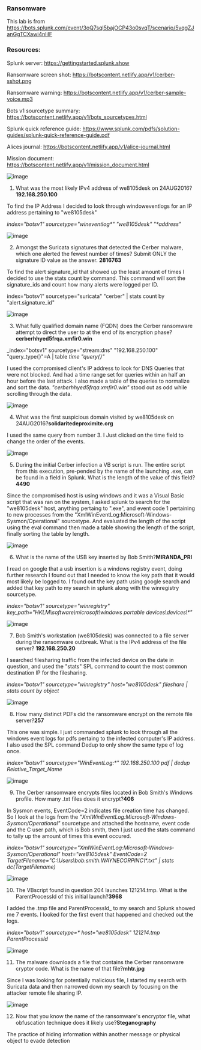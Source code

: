 ### Ransomware
This lab is from https://bots.splunk.com/event/3oQ7sqI5bajOCP43o0svqT/scenario/5vqgZJanGgTCXawi4nliIF

### Resources: 

Splunk server: https://gettingstarted.splunk.show

Ransomware screen shot: https://botscontent.netlify.app/v1/cerber-sshot.png

Ransomware warning: https://botscontent.netlify.app/v1/cerber-sample-voice.mp3

Bots v1 sourcetype summary: https://botscontent.netlify.app/v1/bots_sourcetypes.html

Splunk quick reference guide: https://www.splunk.com/pdfs/solution-guides/splunk-quick-reference-guide.pdf

Alices journal: https://botscontent.netlify.app/v1/alice-journal.html

Mission document: https://botscontent.netlify.app/v1/mission_document.html

![image](https://github.com/user-attachments/assets/13365371-2e21-490b-a4f7-ccf8710f5f6c)

1. What was the most likely IPv4 address of we8105desk on 24AUG2016? **192.168.250.100**

To find the IP Address I decided to look through windoweventlogs for an IP address pertaining to "we8105desk"

_index="botsv1" sourcetype="wineventlog*"  "we8105desk" "*address"_

![image](https://github.com/user-attachments/assets/7db9830d-6e0a-47a7-ace6-e6cbfe9932cb)

2. Amongst the Suricata signatures that detected the Cerber malware, which one alerted the fewest number of times? Submit ONLY the signature ID value as the answer. **2816763**

To find the alert signature_id that showed up the least amount of times I decided to use the stats count by command. This command will sort the signature_ids and count how many alerts were logged per ID.

index="botsv1" sourcetype="suricata"  "cerber" | stats count by  "alert.signature_id"

![image](https://github.com/user-attachments/assets/57aa7f0e-4707-463f-9e31-30e3cee7e89e)

3. What fully qualified domain name (FQDN) does the Cerber ransomware attempt to direct the user to at the end of its encryption phase? **cerberhhyed5frqa.xmfir0.win**

_index="botsv1" sourcetype="stream:dns" "192.168.250.100" "query_type{}"=A  | table _time "query{}"_

I used the compromised client's IP address to look for DNS Queries that were not blocked. And had a time range set for queries within an half an hour before the last attack. I also made a table of the queries to normalize and sort the data.  _"cerberhhyed5frqa.xmfir0.win"_ stood out as odd while scrolling through the data.

![image](https://github.com/user-attachments/assets/875af7a0-881a-4608-9895-bc5c3e2beac9)

4. What was the first suspicious domain visited by we8105desk on 24AUG2016?**solidaritedeproximite.org**

I used the same query from number 3. I Just clicked on the time field to change the order of the events.

![image](https://github.com/user-attachments/assets/c5afaaa8-3813-43c9-a8f9-6249f0fda52e)

5. During the initial Cerber infection a VB script is run. The entire script from this execution, pre-pended by the name of the launching .exe, can be found in a field in Splunk. What is the length of the value of this field?**4490**

Since the compromised host is using windows and it was a Visual Basic script that was ran on the system, I asked splunk to search for the "we8105desk" host, anything pertaing to ".exe", and event code 1 pertaining to new processes from the "XmlWinEventLog:Microsoft-Windows-Sysmon/Operational" sourcetype. And evaluated the length of the script using the eval command then made a table showing the length of the script, finally sorting the table by length. 

![image](https://github.com/user-attachments/assets/4c7c9657-fc07-48a4-9e33-d06d108b8c37)

6. What is the name of the USB key inserted by Bob Smith?**MIRANDA_PRI**

I read on google that a usb insertion is a windows registry event, doing further research I found out that I needed to know the key path that it would most likely be logged to. I found out the key path using google search and added that key path to my search in splunk along with the winregistry sourcetype.

_index="botsv1" sourcetype="winregistry" key_path="HKLM\\software\\microsoft\\windows portable devices\\devices\\*"_

![image](https://github.com/user-attachments/assets/4afb6317-9c50-46fc-b5be-499f8927d7e1)

7. Bob Smith's workstation (we8105desk) was connected to a file server during the ransomware outbreak. What is the IPv4 address of the file server? **192.168.250.20**

I searched filesharing traffic from the infected device on the date in question, and used the "stats" SPL command to count the most common destination IP for the filesharing.

_index="botsv1" sourcetype="winregistry"  host="we8105desk" fileshare | stats count by object_

![image](https://github.com/user-attachments/assets/c42447ba-1590-4f98-871b-6e876ac4b094)

8. How many distinct PDFs did the ransomware encrypt on the remote file server?**257**

This one was simple. I just commanded splunk to look through all the windows event logs for pdfs pertaing to the infected computer's IP address. I also used the SPL command Dedup to only show the same type of log once.  

_index="botsv1" sourcetype="WinEventLog:*"   192.168.250.100 pdf | dedup Relative_Target_Name_

![image](https://github.com/user-attachments/assets/38478a1b-64b8-478d-ba6e-7ccc69b4b258)


9. The Cerber ransomware encrypts files located in Bob Smith's Windows profile. How many .txt files does it encrypt?**406**

In Sysmon events, EventCode=2 indicates file creation time has changed. So I look at the logs from the _"XmlWinEventLog:Microsoft-Windows-Sysmon/Operational"_ sourcetype and attached the hostname, event code and the C user path, which is Bob smith, then I just used the stats command to tally up the amount of times this event occured. 

_index="botsv1" sourcetype="XmlWinEventLog:Microsoft-Windows-Sysmon/Operational"  host="we8105desk"  EventCode=2 TargetFilename="C:\\Users\\bob.smith.WAYNECORPINC\\*.txt" | stats dc(TargetFilename)_

![image](https://github.com/user-attachments/assets/5a3f6686-38d3-4e80-a080-092343e57b98)

10. The VBscript found in question 204 launches 121214.tmp. What is the ParentProcessId of this initial launch?**3968**

I added the .tmp file and ParentProcessId_ to my search and Splunk showed me 7 events. I looked for the first event that happened and checked out the logs. 

_index="botsv1" sourcetype=* host="we8105desk"  121214.tmp ParentProcessId_

![image](https://github.com/user-attachments/assets/fcc421a5-a8f1-46f0-b265-6920619e0cc7)

11. The malware downloads a file that contains the Cerber ransomware cryptor code. What is the name of that file?**mhtr.jpg**

Since I was looking for potentially malicious file, I started my search with Suricata data and then narrowed down my search by focusing on the attacker remote file sharing IP.

![image](https://github.com/user-attachments/assets/fbd1c987-45d4-4498-9da6-39b9e22a78d7)

12. Now that you know the name of the ransomware's encryptor file, what obfuscation technique does it likely use?**Steganography**

The practice of hiding information within another message or physical object to evade detection


